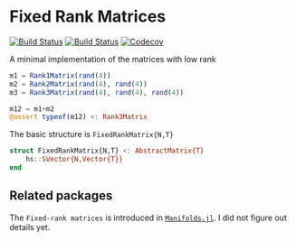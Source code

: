 # Fixed Rank Matrices

[![Build Status](https://travis-ci.com/mmikhasenko/LowRankMatrices.jl.svg?branch=master)](https://travis-ci.com/mmikhasenko/LowRankMatrices.jl)
[![Build Status](https://ci.appveyor.com/api/projects/status/github/mmikhasenko/LowRankMatrices.jl?svg=true)](https://ci.appveyor.com/project/mmikhasenko/LowRankMatrices-jl)
[![Codecov](https://codecov.io/gh/mmikhasenko/LowRankMatrices.jl/branch/master/graph/badge.svg)](https://codecov.io/gh/mmikhasenko/LowRankMatrices.jl)

A minimal implementation of the matrices with low rank
```julia
m1 = Rank1Matrix(rand(4))
m2 = Rank2Matrix(rand(4), rand(4))
m3 = Rank3Matrix(rand(4), rand(4), rand(4))

m12 = m1+m2
@assert typeof(m12) <: Rank3Matrix
```

The basic structure is `FixedRankMatrix{N,T}`
```julia
struct FixedRankMatrix{N,T} <: AbstractMatrix{T}
    hs::SVector{N,Vector{T}}
end
```

## Related packages
The `Fixed-rank matrices` is introduced in [`Manifolds.jl`](https://juliahub.com/docs/Manifolds/H884l/0.4.0/manifolds/fixedrankmatrices.html#).
I did not figure out details yet.
